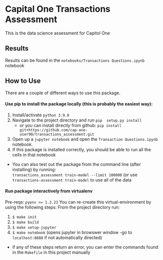 # Capital One Transactions Assessment

This is the data science assessment for Capitol One

## Results
Results can be found in the ```notebooks/Transactions Questions.ipynb``` notebook

## How to Use
There are a couple of different ways to use this package.

#### Use pip to install the package locally (this is probably the easiest way):
1. Install/activate ```python 3.9.0```
2. Navigate to the project directory and run ```pip  setup.py install```
    - or you can install directly from github: ```pip install git+https://github.com/cap-one-user90/transactions_assessment.git```
3. Open up a ```jupyter notebook``` and open the ```Transaction Questions.ipynb``` notebook.
4. If this package is installed correctly, you should be able to run all the cells in that notebook

* You can also test out the package from the command line (after installing) by running:\
 ```transactions_assessment train-model --limit 100000``` (or use ```transactions-assessment train-model``` to use all of the data

#### Run package interactively from virtualenv
Pre-reqs: ```pyenv >= 1.2.23```
You can re-create this virtual-environment by using the following steps:
From the project directory run:
1. ```$ make init```
2. ```$ make build```
3. ```$ make setup-jupyter```
4. ```$ make notebook``` (opens jupyter in browswer window -go to ```localhost:8888``` if not automatically directed)
* if any of these steps return an error, you can enter the commands found in the ```Makefile``` in this project manually




